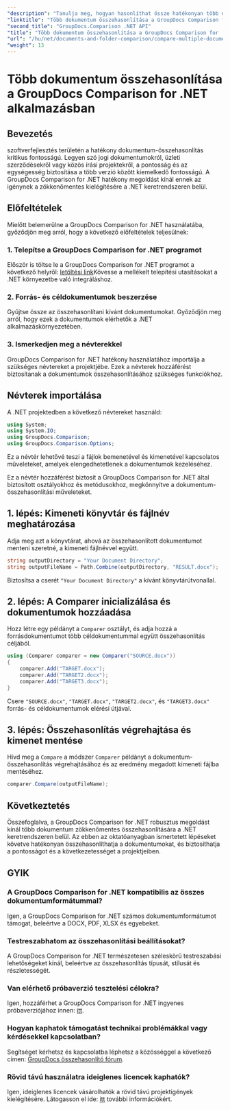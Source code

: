 ```yaml
---
"description": "Tanulja meg, hogyan hasonlíthat össze hatékonyan több dokumentumot a GroupDocs Comparison for .NET segítségével. Kövesse lépésről lépésre szóló útmutatónkat a zökkenőmentes integráció érdekében."
"linktitle": "Több dokumentum összehasonlítása a GroupDocs Comparison for .NET alkalmazásban"
"second_title": "GroupDocs.Comparison .NET API"
"title": "Több dokumentum összehasonlítása a GroupDocs Comparison for .NET alkalmazásban"
"url": "/hu/net/documents-and-folder-comparison/compare-multiple-documents-dotnet/"
"weight": 13
---
```


# Több dokumentum összehasonlítása a GroupDocs Comparison for .NET alkalmazásban

## Bevezetés
szoftverfejlesztés területén a hatékony dokumentum-összehasonlítás kritikus fontosságú. Legyen szó jogi dokumentumokról, üzleti szerződésekről vagy közös írási projektekről, a pontosság és az egységesség biztosítása a több verzió között kiemelkedő fontosságú. A GroupDocs Comparison for .NET hatékony megoldást kínál ennek az igénynek a zökkenőmentes kielégítésére a .NET keretrendszeren belül.
## Előfeltételek
Mielőtt belemerülne a GroupDocs Comparison for .NET használatába, győződjön meg arról, hogy a következő előfeltételek teljesülnek:
### 1. Telepítse a GroupDocs Comparison for .NET programot
Először is töltse le a GroupDocs Comparison for .NET programot a következő helyről: [letöltési link](https://releases.groupdocs.com/comparison/net/)Kövesse a mellékelt telepítési utasításokat a .NET környezetbe való integráláshoz.
### 2. Forrás- és céldokumentumok beszerzése
Gyűjtse össze az összehasonlítani kívánt dokumentumokat. Győződjön meg arról, hogy ezek a dokumentumok elérhetők a .NET alkalmazáskörnyezetében.
### 3. Ismerkedjen meg a névterekkel
GroupDocs Comparison for .NET hatékony használatához importálja a szükséges névtereket a projektjébe. Ezek a névterek hozzáférést biztosítanak a dokumentumok összehasonlításához szükséges funkciókhoz.

## Névterek importálása
A .NET projektedben a következő névtereket használd:

```csharp
using System;
using System.IO;
using GroupDocs.Comparison;
using GroupDocs.Comparison.Options;
```
Ez a névtér lehetővé teszi a fájlok bemenetével és kimenetével kapcsolatos műveleteket, amelyek elengedhetetlenek a dokumentumok kezeléséhez.

Ez a névtér hozzáférést biztosít a GroupDocs Comparison for .NET által biztosított osztályokhoz és metódusokhoz, megkönnyítve a dokumentum-összehasonlítási műveleteket.
## 1. lépés: Kimeneti könyvtár és fájlnév meghatározása
Adja meg azt a könyvtárat, ahová az összehasonlított dokumentumot menteni szeretné, a kimeneti fájlnévvel együtt.
```csharp
string outputDirectory = "Your Document Directory";
string outputFileName = Path.Combine(outputDirectory, "RESULT.docx");
```
Biztosítsa a cserét `"Your Document Directory"` a kívánt könyvtárútvonallal.
## 2. lépés: A Comparer inicializálása és dokumentumok hozzáadása
Hozz létre egy példányt a `Comparer` osztályt, és adja hozzá a forrásdokumentumot több céldokumentummal együtt összehasonlítás céljából.
```csharp
using (Comparer comparer = new Comparer("SOURCE.docx"))
{
    comparer.Add("TARGET.docx");
    comparer.Add("TARGET2.docx");
    comparer.Add("TARGET3.docx");
}
```
Csere `"SOURCE.docx"`, `"TARGET.docx"`, `"TARGET2.docx"`, és `"TARGET3.docx"` forrás- és céldokumentumok elérési útjával.
## 3. lépés: Összehasonlítás végrehajtása és kimenet mentése
Hívd meg a `Compare` a módszer `Comparer` példányt a dokumentum-összehasonlítás végrehajtásához és az eredmény megadott kimeneti fájlba mentéséhez.
```csharp
comparer.Compare(outputFileName);
```

## Következtetés
Összefoglalva, a GroupDocs Comparison for .NET robusztus megoldást kínál több dokumentum zökkenőmentes összehasonlítására a .NET keretrendszeren belül. Az ebben az oktatóanyagban ismertetett lépéseket követve hatékonyan összehasonlíthatja a dokumentumokat, és biztosíthatja a pontosságot és a következetességet a projektjeiben.
## GYIK
### A GroupDocs Comparison for .NET kompatibilis az összes dokumentumformátummal?
Igen, a GroupDocs Comparison for .NET számos dokumentumformátumot támogat, beleértve a DOCX, PDF, XLSX és egyebeket.
### Testreszabhatom az összehasonlítási beállításokat?
A GroupDocs Comparison for .NET természetesen széleskörű testreszabási lehetőségeket kínál, beleértve az összehasonlítás típusát, stílusát és részletességét.
### Van elérhető próbaverzió tesztelési célokra?
Igen, hozzáférhet a GroupDocs Comparison for .NET ingyenes próbaverziójához innen: [itt](https://releases.groupdocs.com/).
### Hogyan kaphatok támogatást technikai problémákkal vagy kérdésekkel kapcsolatban?
Segítséget kérhetsz és kapcsolatba léphetsz a közösséggel a következő címen: [GroupDocs összehasonlító fórum](https://forum.groupdocs.com/c/comparison/12).
### Rövid távú használatra ideiglenes licencek kaphatók?
Igen, ideiglenes licencek vásárolhatók a rövid távú projektigények kielégítésére. Látogasson el ide: [itt](https://purchase.groupdocs.com/temporary-license/) további információkért.